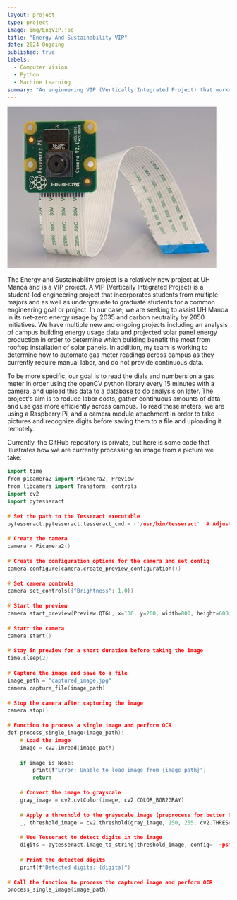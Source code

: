 ```yaml
---
layout: project
type: project
image: img/EngVIP.jpg
title: "Energy And Sustainability VIP"
date: 2024-Ongoing
published: true
labels:
  - Computer Vision
  - Python
  - Machine Learning
summary: "An engineering VIP (Vertically Integrated Project) that works to reduce campus-wide energy usage and energy usage peaks that I am a member of."
---
```


<img class="img-fluid" src="../img/PiCamera.jpg">

The Energy and Sustainability project is a relatively new project at UH Manoa and is a VIP project. A VIP (Vertically Integrated Project) is a student-led engineering project that incorporates students from multiple majors and as well as undergrauate to graduate students for a common engineering goal or project. In our case, we are seeking to assist UH Manoa in its net-zero energy usage by 2035 and carbon neutrality by 2050 initiatives. We have multiple new and ongoing projects including an analysis of campus building energy usage data and projected solar panel energy production in order to determine which building benefit the most from rooftop installation of solar panels. In addition, my team is working to determine how to automate gas meter readings across campus as they currently require manual labor, and do not provide continuous data.  

To be more specific, our goal is to read the dials and numbers on a gas meter in order using the openCV python library every 15 minutes with a camera, and upload this data to a database to do analysis on later. The project's aim is to reduce labor costs, gather continuous amounts of data, and use gas more efficiently across campus. To read these meters, we are using a Raspberry Pi, and a camera module attachment in order to take pictures and recognize digits before saving them to a file and uploading it remotely. 

Currently, the GitHub repository is private, but here is some code that illustrates how we are currently processing an image from a picture we take:

```cpp
import time
from picamera2 import Picamera2, Preview
from libcamera import Transform, controls
import cv2
import pytesseract

# Set the path to the Tesseract executable
pytesseract.pytesseract.tesseract_cmd = r'/usr/bin/tesseract'  # Adjust path as needed

# Create the camera 
camera = Picamera2()

# Create the configuration options for the camera and set config
camera.configure(camera.create_preview_configuration())

# Set camera controls
camera.set_controls({"Brightness": 1.0})

# Start the preview
camera.start_preview(Preview.QTGL, x=100, y=200, width=800, height=600, transform=Transform(hflip=1, vflip=1))

# Start the camera
camera.start()

# Stay in preview for a short duration before taking the image
time.sleep(2)

# Capture the image and save to a file
image_path = "captured_image.jpg"
camera.capture_file(image_path)

# Stop the camera after capturing the image
camera.stop()

# Function to process a single image and perform OCR
def process_single_image(image_path):
    # Load the image
    image = cv2.imread(image_path)
    
    if image is None:
        print(f"Error: Unable to load image from {image_path}")
        return

    # Convert the image to grayscale
    gray_image = cv2.cvtColor(image, cv2.COLOR_BGR2GRAY)

    # Apply a threshold to the grayscale image (preprocess for better OCR accuracy)
    _, threshold_image = cv2.threshold(gray_image, 150, 255, cv2.THRESH_BINARY)

    # Use Tesseract to detect digits in the image
    digits = pytesseract.image_to_string(threshold_image, config='--psm 6 digits')

    # Print the detected digits
    print(f"Detected digits: {digits}")

# Call the function to process the captured image and perform OCR
process_single_image(image_path)
```

